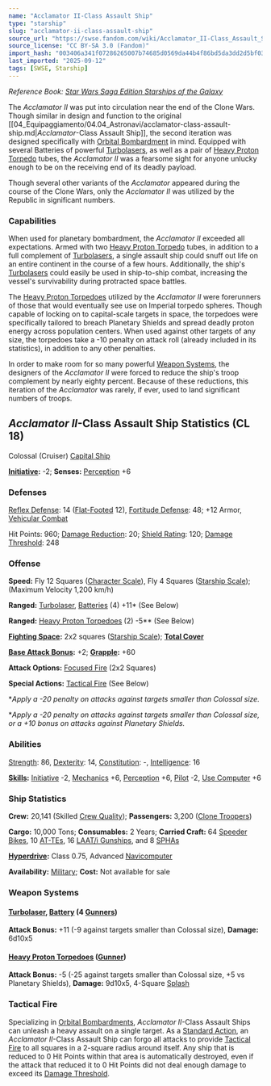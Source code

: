 ```yaml
---
name: "Acclamator II-Class Assault Ship"
type: "starship"
slug: "acclamator-ii-class-assault-ship"
source_url: "https://swse.fandom.com/wiki/Acclamator_II-Class_Assault_Ship"
source_license: "CC BY-SA 3.0 (Fandom)"
import_hash: "003406a341f07286265007b74685d0569da44b4f86bd5da3dd2d5bf03436df6b"
last_imported: "2025-09-12"
tags: [SWSE, Starship]
---
```

*Reference Book: [Star Wars Saga Edition Starships of the Galaxy](https://swse.fandom.com/wiki/Star_Wars_Saga_Edition_Starships_of_the_Galaxy)*

The *Acclamator II* was put into circulation near the end of the Clone Wars. Though similar in design and function to the original [[04_Equipaggiamento/04.04_Astronavi/acclamator-class-assault-ship.md|*Acclamator*-Class Assault Ship]], the second iteration was designed specifically with [Orbital Bombardment](https://swse.fandom.com/wiki/Orbital_Bombardment) in mind. Equipped with several Batteries of powerful [Turbolasers](https://swse.fandom.com/wiki/Turbolasers), as well as a pair of [Heavy Proton Torpedo](https://swse.fandom.com/wiki/Heavy_Proton_Torpedo) tubes, the *Acclamator II* was a fearsome sight for anyone unlucky enough to be on the receiving end of its deadly payload.

Though several other variants of the *Acclamator* appeared during the course of the Clone Wars, only the *Acclamator II* was utilized by the Republic in significant numbers.

### Capabilities
When used for planetary bombardment, the *Acclamator II* exceeded all expectations. Armed with two [Heavy Proton Torpedo](https://swse.fandom.com/wiki/Heavy_Proton_Torpedo) tubes, in addition to a full complement of [Turbolasers](https://swse.fandom.com/wiki/Turbolasers), a single assault ship could snuff out life on an entire continent in the course of a few hours. Additionally, the ship's [Turbolasers](https://swse.fandom.com/wiki/Turbolasers) could easily be used in ship-to-ship combat, increasing the vessel's survivability during protracted space battles.

The [Heavy Proton Torpedoes](https://swse.fandom.com/wiki/Heavy_Proton_Torpedoes) utilized by the *Acclamator II* were forerunners of those that would eventually see use on Imperial torpedo spheres. Though capable of locking on to capital-scale targets in space, the torpedoes were specifically tailored to breach Planetary Shields and spread deadly proton energy across population centers. When used against other targets of any size, the torpedoes take a -10 penalty on attack roll (already included in its statistics), in addition to any other penalties.

In order to make room for so many powerful [Weapon Systems](https://swse.fandom.com/wiki/Weapon_Systems), the designers of the *Acclamator II* were forced to reduce the ship's troop complement by nearly eighty percent. Because of these reductions, this iteration of the *Acclamator* was rarely, if ever, used to land significant numbers of troops.

## *Acclamator II*-Class Assault Ship Statistics (CL 18)
Colossal (Cruiser) [Capital Ship](https://swse.fandom.com/wiki/Capital_Ship)

**[Initiative](https://swse.fandom.com/wiki/Initiative):** -2; **Senses:** [Perception](https://swse.fandom.com/wiki/Perception) +6
### Defenses
[Reflex Defense](https://swse.fandom.com/wiki/Reflex_Defense_(Vehicles)): 14 ([Flat-Footed](https://swse.fandom.com/wiki/Flat-Footed) 12), [Fortitude Defense](https://swse.fandom.com/wiki/Fortitude_Defense_(Vehicles)): 48; +12 Armor, [Vehicular Combat](https://swse.fandom.com/wiki/Vehicular_Combat)

Hit Points: 960; [Damage Reduction](https://swse.fandom.com/wiki/Damage_Reduction): 20; [Shield Rating](https://swse.fandom.com/wiki/Shield_Rating): 120; [Damage Threshold](https://swse.fandom.com/wiki/Damage_Threshold_(Vehicles)): 248
### Offense
**Speed:** Fly 12 Squares ([Character Scale](https://swse.fandom.com/wiki/Character_Scale)), Fly 4 Squares ([Starship Scale](https://swse.fandom.com/wiki/Starship_Scale)); (Maximum Velocity 1,200 km/h)

**Ranged:** [Turbolaser](https://swse.fandom.com/wiki/Turbolaser), [Batteries](https://swse.fandom.com/wiki/Weapon_Batteries) (4) +11* (See Below)

**Ranged:** [Heavy Proton Torpedoes](https://swse.fandom.com/wiki/Heavy_Proton_Torpedoes) (2) -5** (See Below)

**[Fighting Space](https://swse.fandom.com/wiki/Fighting_Space):** 2x2 squares ([Starship Scale](https://swse.fandom.com/wiki/Starship_Scale)); **[Total Cover](https://swse.fandom.com/wiki/Total_Cover)**

**[Base Attack Bonus](https://swse.fandom.com/wiki/Base_Attack_Bonus):** +2; **[Grapple](https://swse.fandom.com/wiki/Grapple):** +60

**Attack Options:** [Focused Fire](https://swse.fandom.com/wiki/Focused_Fire) (2x2 Squares)

**Special Actions:** [Tactical Fire](https://swse.fandom.com/wiki/Tactical_Fire) (See Below)

**Apply a -20 penalty on attacks against targets smaller than Colossal size.*

**Apply a -20 penalty on attacks against targets smaller than Colossal size, or a +10 bonus on attacks against Planetary Shields.*
### Abilities
[Strength](https://swse.fandom.com/wiki/Strength): 86, [Dexterity](https://swse.fandom.com/wiki/Dexterity): 14, [Constitution](https://swse.fandom.com/wiki/Constitution): -, [Intelligence](https://swse.fandom.com/wiki/Intelligence): 16

**[Skills](https://swse.fandom.com/wiki/Skills):** [Initiative](https://swse.fandom.com/wiki/Initiative) -2, [Mechanics](https://swse.fandom.com/wiki/Mechanics) +6, [Perception](https://swse.fandom.com/wiki/Perception) +6, [Pilot](https://swse.fandom.com/wiki/Pilot) -2, [Use Computer](https://swse.fandom.com/wiki/Use_Computer) +6
### Ship Statistics
**Crew:** 20,141 (Skilled [Crew Quality](https://swse.fandom.com/wiki/Crew_Quality)); **Passengers:** 3,200 ([Clone Troopers](https://swse.fandom.com/wiki/Clone_Troopers))

**Cargo:** 10,000 Tons; **Consumables:** 2 Years; **Carried Craft:** 64 [Speeder Bikes](https://swse.fandom.com/wiki/Speeder_Bikes), 10 [AT-TEs](https://swse.fandom.com/wiki/AT-TEs), 16 [LAAT/i Gunships](https://swse.fandom.com/wiki/LAAT/i_Gunships), and 8 [SPHAs](https://swse.fandom.com/wiki/SPHAs)

**[Hyperdrive](https://swse.fandom.com/wiki/Hyperdrive):** Class 0.75, Advanced [Navicomputer](https://swse.fandom.com/wiki/Navicomputer)

**Availability:** [Military](https://swse.fandom.com/wiki/Military); **Cost:** Not available for sale
### Weapon Systems
#### **[Turbolaser](https://swse.fandom.com/wiki/Turbolaser), [Battery](https://swse.fandom.com/wiki/Weapon_Batteries) (4 [Gunners](https://swse.fandom.com/wiki/Gunners))**
**Attack Bonus:** +11 (-9 against targets smaller than Colossal size), **Damage:** 6d10x5
#### **[Heavy Proton Torpedoes](https://swse.fandom.com/wiki/Heavy_Proton_Torpedoes)** **([Gunner](https://swse.fandom.com/wiki/Gunner))**
**Attack Bonus:** -5 (-25 against targets smaller than Colossal size, +5 vs Planetary Shields), **Damage:** 9d10x5, 4-Square [Splash](https://swse.fandom.com/wiki/Splash)
### Tactical Fire
Specializing in [Orbital Bombardments](https://swse.fandom.com/wiki/Orbital_Bombardment), *Acclamator II*-Class Assault Ships can unleash a heavy assault on a single target. As a [Standard Action](https://swse.fandom.com/wiki/Standard_Action), an *Acclamator II*-Class Assault Ship can forgo all attacks to provide [Tactical Fire](https://swse.fandom.com/wiki/Tactical_Fire) to all squares in a 2-square radius around itself. Any ship that is reduced to 0 Hit Points within that area is automatically destroyed, even if the attack that reduced it to 0 Hit Points did not deal enough damage to exceed its [Damage Threshold](https://swse.fandom.com/wiki/Damage_Threshold).
